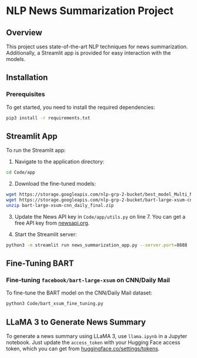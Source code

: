 # NLP News Summarization Project

## Overview

This project uses state-of-the-art NLP techniques for news summarization. Additionally, a Streamlit app is provided for easy interaction with the models.

## Installation

### Prerequisites

To get started, you need to install the required dependencies:

```bash
pip3 install -r requirements.txt
```

## Streamlit App

To run the Streamlit app:

1. Navigate to the application directory:

```bash
cd Code/app
```

2. Download the fine-tuned models:

```bash
wget https://storage.googleapis.com/nlp-grp-2-bucket/best_model_Multi_News_final.pt
wget https://storage.googleapis.com/nlp-grp-2-bucket/bart-large-xsum-cnn_daily_final.zip
unzip bart-large-xsum-cnn_daily_final.zip
```

3. Update the News API key in `Code/app/utils.py` on line 7.
   You can get a free API key from [newsapi.org](https://newsapi.org/).

4. Start the Streamlit server:

```bash
python3 -m streamlit run news_summarization_app.py --server.port=8888
```

## Fine-Tuning BART

### Fine-tuning `facebook/bart-large-xsum` on CNN/Daily Mail

To fine-tune the BART model on the CNN/Daily Mail dataset:

```bash
python3 Code/bart_xsum_fine_tuning.py
```

## LLaMA 3 to Generate News Summary

To generate a news summary using LLaMA 3, use `llama.ipynb` in a Jupyter notebook.
Just update the `access_token` with your Hugging Face access token, which you can get from
[huggingface.co/settings/tokens](https://huggingface.co/settings/tokens).
